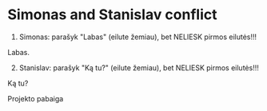 # Simonas and Stanislav conflict

1. Simonas: parašyk "Labas" (eilute žemiau), bet NELIESK pirmos eilutės!!!

Labas.

2. Stanislav: parašyk "Ką tu?" (eilute žemiau), bet NELIESK pirmos eilutės!!!

Ką tu?

Projekto pabaiga
